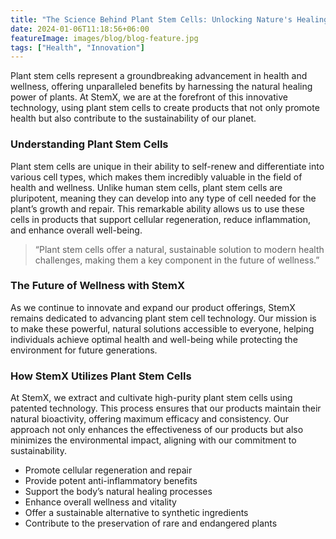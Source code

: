 ```yaml
---
title: "The Science Behind Plant Stem Cells: Unlocking Nature's Healing Power"
date: 2024-01-06T11:18:56+06:00
featureImage: images/blog/blog-feature.jpg
tags: ["Health", "Innovation"]
---
```


Plant stem cells represent a groundbreaking advancement in health and wellness, offering unparalleled benefits by harnessing the natural healing power of plants. At StemX, we are at the forefront of this innovative technology, using plant stem cells to create products that not only promote health but also contribute to the sustainability of our planet.

### Understanding Plant Stem Cells

Plant stem cells are unique in their ability to self-renew and differentiate into various cell types, which makes them incredibly valuable in the field of health and wellness. Unlike human stem cells, plant stem cells are pluripotent, meaning they can develop into any type of cell needed for the plant’s growth and repair. This remarkable ability allows us to use these cells in products that support cellular regeneration, reduce inflammation, and enhance overall well-being.

> “Plant stem cells offer a natural, sustainable solution to modern health challenges, making them a key component in the future of wellness.”

### The Future of Wellness with StemX

As we continue to innovate and expand our product offerings, StemX remains dedicated to advancing plant stem cell technology. Our mission is to make these powerful, natural solutions accessible to everyone, helping individuals achieve optimal health and well-being while protecting the environment for future generations.

### How StemX Utilizes Plant Stem Cells

At StemX, we extract and cultivate high-purity plant stem cells using patented technology. This process ensures that our products maintain their natural bioactivity, offering maximum efficacy and consistency. Our approach not only enhances the effectiveness of our products but also minimizes the environmental impact, aligning with our commitment to sustainability.

- Promote cellular regeneration and repair
- Provide potent anti-inflammatory benefits
- Support the body’s natural healing processes
- Enhance overall wellness and vitality
- Offer a sustainable alternative to synthetic ingredients
- Contribute to the preservation of rare and endangered plants



